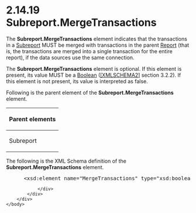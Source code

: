 <html dir="LTR" xmlns:mshelp="http://msdn.microsoft.com/mshelp" xmlns:ddue="http://ddue.schemas.microsoft.com/authoring/2003/5" xmlns:xlink="http://www.w3.org/1999/xlink" xmlns:tool="http://www.microsoft.com/tooltip">
    <head>
        <meta http-equiv="Content-Type" content="text/html; CHARSET=utf-8"></meta>
        <meta name="save" content="history"></meta>
        <title>2.14.19 Subreport.MergeTransactions</title>
        <xml>
            <mshelp:toctitle title="2.14.19 Subreport.MergeTransactions"></mshelp:toctitle>
            <mshelp:rltitle title="[MS-RDL]: Subreport.MergeTransactions"></mshelp:rltitle>
            <mshelp:keyword index="A" term="6a7f06bd-8603-41ec-a1ff-0d659b3fa630"></mshelp:keyword>
            <mshelp:attr name="DCSext.ContentType" value="open specification"></mshelp:attr>
            <mshelp:attr name="AssetID" value="6a7f06bd-8603-41ec-a1ff-0d659b3fa630"></mshelp:attr>
            <mshelp:attr name="TopicType" value="kbRef"></mshelp:attr>
            <mshelp:attr name="DCSext.Title" value="[MS-RDL]: Subreport.MergeTransactions" />
        </xml>
    </head>
    <body>
        <div id="header">
            <h1 class="heading">2.14.19 Subreport.MergeTransactions</h1>
        </div>
        <div id="mainSection">
            <div id="mainBody">
                <div id="allHistory" class="saveHistory"></div>
                <div id="sectionSection0" class="section" name="collapseableSection">
                    

<p>The <b>Subreport.MergeTransactions</b> element indicates
that the transactions in a <a href="04d4d6d6-e103-48fc-b4f7-bf5b4a7e56e5.md">Subreport</a>
MUST be merged with transactions in the parent <a href="6bbaafec-020b-406c-b4e7-5e4318b616cb.md">Report</a> (that is, the
transactions are merged into a single transaction for the entire report), if
the data sources use the same connection.</p>

<p>The <b>Subreport.MergeTransactions</b> element is optional.
If this element is present, its value MUST be a <a href="4802fa14-3619-43fa-9898-3acab160a24c.md">Boolean</a> (<a href="https://go.microsoft.com/fwlink/?LinkId=90610">[XMLSCHEMA2]</a> section
3.2.2). If this element is not present, its value is interpreted as false.</p>

<p>Following is the parent element of the <b>Subreport.MergeTransactions</b>
element.</p>

<table>
 <thead>
  <tr>
   <th>
   <p>Parent elements</p>
   </th>
  </tr>
 </thead>
 <tr>
  <td>
  <p>Subreport</p>
  </td>
 </tr>
</table>

<p>The following is the XML Schema definition of the <b>Subreport.MergeTransactions</b>
element.</p>

<dl>
<dd>
<div><pre> &lt;xsd:element name=&quot;MergeTransactions&quot; type=&quot;xsd:boolean&quot; minOccurs=&quot;0&quot; /&gt;
</pre></div>
</dd></dl>


                </div>
            </div>
        </div>
    </body>
</html>